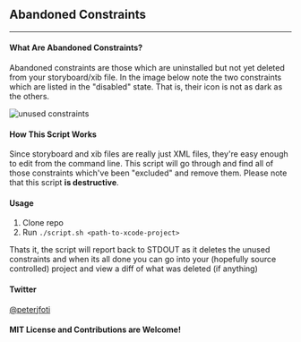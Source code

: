 ## Abandoned Constraints
---
#### What Are Abandoned Constraints?
Abandoned constraints are those which are uninstalled but not yet deleted from your storyboard/xib file. In the image below note the two constraints which are listed in the "disabled" state. That is, their icon is not as dark as the others.

![unused constraints](https://cloud.githubusercontent.com/assets/4184067/13204307/c01b1cc6-d89a-11e5-90dd-e4f3771e6063.png)

#### How This Script Works
Since storyboard and xib files are really just XML files, they're easy enough to edit from the command line. This script will go through and find all of those constraints which've been "excluded" and remove them. Please note that this script **is destructive**.

#### Usage
1. Clone repo
2. Run `./script.sh <path-to-xcode-project>`

Thats it, the script will report back to STDOUT as it deletes the unused constraints and when its all done you can go into your (hopefully source controlled) project and view a diff of what was deleted (if anything)

#### Twitter
[@peterjfoti](https://twitter.com/peterjfoti)


#### MIT License and Contributions are Welcome!
